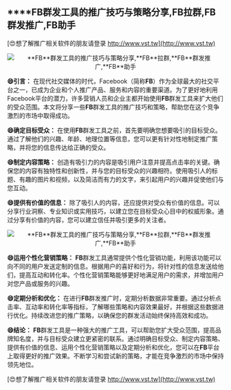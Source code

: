 ## ****FB**群发工具的推广技巧与策略分享,**FB**拉群,**FB**群发推广,**FB**助手**

[😍想了解推广相关软件的朋友请登录 http://www.vst.tw](http://www.vst.tw)

 <center><img src="https://vst.tw/MP4/tuiguang/png/3.png" alt="**FB**群发工具的推广技巧与策略分享,**FB**拉群,**FB**群发推广,**FB**助手"></center>

**😄引言：**
在现代社交媒体的时代，Facebook（简称**FB**）作为全球最大的社交平台之一，已成为企业和个人推广产品、服务和内容的重要渠道。为了更好地利用Facebook平台的潜力，许多营销人员和企业主都开始使用**FB**群发工具来扩大他们的受众范围。本文将分享一些**FB**群发工具的推广技巧和策略，帮助您在这个竞争激烈的市场中取得成功。

**😄确定目标受众：**
在使用**FB**群发工具之前，首先要明确您想要吸引的目标受众。通过了解他们的兴趣、年龄、地理位置等信息，您可以更有针对性地制定推广策略，并将您的信息传达给正确的受众。

**😄制定内容策略：**
创造有吸引力的内容是吸引用户注意并提高点击率的关键。确保您的内容有独特性和创新性，并与您的目标受众的兴趣相符。使用吸引人的标题、有趣的图片和视频，以及简洁而有力的文字，来引起用户的兴趣并促使他们与您互动。

**😄提供有价值的信息：**
除了吸引人的内容，还应提供对受众有价值的信息。可以分享行业洞察、专业知识或实用技巧，以建立您在目标受众心目中的权威形象。通过分享有价值的内容，您可以建立信任并吸引更多的关注者。

 <center><img src="https://vst.tw/MP4/tuiguang/png/0.png" alt="**FB**群发工具的推广技巧与策略分享,**FB**拉群,**FB**群发推广,**FB**助手"></center>

**😄运用个性化营销策略：**
**FB**群发工具通常提供个性化营销功能，利用该功能可以向不同的用户发送定制的信息。根据用户的喜好和行为，将针对性的信息发送给他们，提高互动和转化率。个性化营销策略能够更好地满足用户的需求，并增加用户对您产品或服务的兴趣。

**😄定期分析和优化：**
在进行**FB**群发推广时，定期分析数据非常重要。通过分析点击率、互动率和转化率等指标，了解哪些策略和内容效果最好，并根据这些数据进行优化。持续改进您的推广策略，以确保您的群发活动始终保持高效和成功。

**😄结论：**
**FB**群发工具是一种强大的推广工具，可以帮助您扩大受众范围，提高品牌知名度，并与目标受众建立更紧密的联系。通过明确目标受众、制定内容策略、提供有价值的信息、运用个性化营销策略以及定期分析和优化，您可以在**FB**平台上取得更好的推广效果。不断学习和尝试新的策略，才能在竞争激烈的市场中保持领先地位。

[😍想了解推广相关软件的朋友请登录 http://www.vst.tw](http://www.vst.tw)



